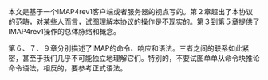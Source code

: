 本文是基于一个IMAP4rev1客户端或者服务器的视点写的。第２章超出了本协议的范畴，对某些人而言，试图理解本协议的操作是不现实的。第３到第５章提供了IMAP4rev1操作的总体脉络和概念。

第６、７、９章分别描述了IMAP的命令、响应和语法。三者之间的联系如此紧密，甚至于我们几乎不可能独立地理解它们。特别的，不要试图单单从命令块推论命令语法，相反的，要参考正式语法。
